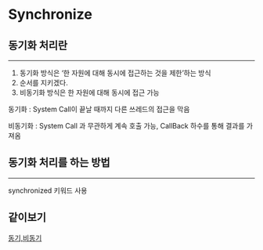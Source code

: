 # Synchronize

## 동기화 처리란
---
1. 동기화 방식은 ‘한 자원에 대해 동시에 접근하는 것을 제한’하는 방식
2. 순서를 지키겠다.
3. 비동기화 방식은 한 자원에 대해 동시에 접근 가능

동기화 : System Call이 끝날 때까지 다른 쓰레드의 접근을 막음

비동기화 : System Call 과 무관하게 계속 호출 가능, CallBack 하수를 통해 결과를 가져옴

## 동기화 처리를 하는 방법
---
synchronized 키워드 사용

## 같이보기
[동기,비동기](/Spring/%EB%8F%99%EA%B8%B0%EC%99%80%20%EB%B9%84%EB%8F%99%EA%B8%B0.md)
